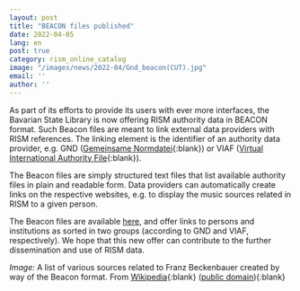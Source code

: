 ```yaml
---
layout: post
title: "BEACON files published"
date: 2022-04-05
lang: en
post: true
category: rism_online_catalog
image: "/images/news/2022-04/Gnd_beacon(CUT).jpg"
email: ''
author: ''
---
```


As part of its efforts to provide its users with ever more interfaces, the Bavarian State Library is now offering RISM authority data in BEACON format. Such Beacon files are meant to link external data providers with RISM references. The linking element is the identifier of an authority data provider, e.g. GND ([Gemeinsame Normdatei](https://www.dnb.de/EN/Professionell/Standardisierung/GND/gnd_node.html;jsessionid=2917FF4E4B3EB93749EEE9E41B474AF2.intranet261){:blank}) or VIAF ([Virtual International Authority File](https://viaf.org/){:blank}).

The Beacon files are simply structured text files that list available authority files in plain and readable form. Data providers can automatically create links on the respective websites, e.g. to display the music sources related in RISM to a given person.

The Beacon files are available [here](https://opac.rism.info/main-menu-/kachelmenu/data), and offer links to persons and institutions as sorted in two groups (according to GND and VIAF, respectively). We hope that this new offer can contribute to the further dissemination and use of RISM data.

_Image:_ A list of various sources related to Franz Beckenbauer created by way of the Beacon format. From [Wikipedia](https://de.m.wikipedia.org/wiki/Gemeinsame_Normdatei#/media/Datei%3AGnd_beacon.jpg){:blank} ([public domain](https://creativecommons.org/publicdomain/mark/1.0/)){:blank}
